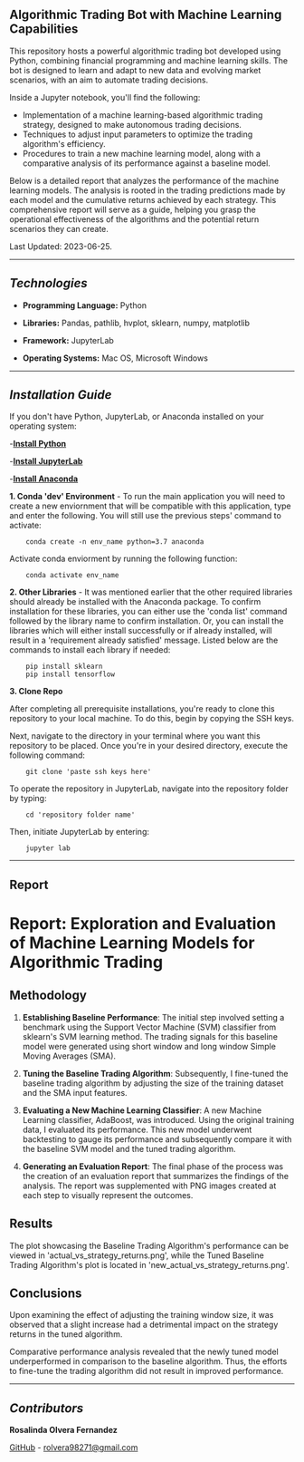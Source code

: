 ## Algorithmic Trading Bot with Machine Learning Capabilities

This repository hosts a powerful algorithmic trading bot developed using Python, combining financial programming and machine learning skills. The bot is designed to learn and adapt to new data and evolving market scenarios, with an aim to automate trading decisions.

Inside a Jupyter notebook, you'll find the following:

- Implementation of a machine learning-based algorithmic trading strategy, designed to make autonomous trading decisions.
- Techniques to adjust input parameters to optimize the trading algorithm's efficiency.
- Procedures to train a new machine learning model, along with a comparative analysis of its performance against a baseline model.

Below is a detailed report that analyzes the performance of the machine learning models. The analysis is rooted in the trading predictions made by each model and the cumulative returns achieved by each strategy. This comprehensive report will serve as a guide, helping you grasp the operational effectiveness of the algorithms and the potential return scenarios they can create.

Last Updated: 2023-06-25.


---

## *Technologies*

- **Programming Language:** Python
- **Libraries:** Pandas, pathlib, hvplot, sklearn, numpy, matplotlib

- **Framework:** JupyterLab
- **Operating Systems:** Mac OS, Microsoft Windows

---

## *Installation Guide*

If you don't have Python, JupyterLab, or Anaconda installed on your operating system:

-**[Install Python](https://www.python.org/downloads/)**

-**[Install JupyterLab](https://jupyter.org/install)**

-**[Install Anaconda](https://docs.anaconda.com/free/anaconda/install/index.html)**


**1. Conda 'dev' Environment** - To run the main application you will need to create a new enviornment that will be compatible with this application, type and enter the following. You will still use the previous steps' command to activate:

        conda create -n env_name python=3.7 anaconda

Activate conda enviorment by running the following function:

        conda activate env_name 

**2. Other Libraries** - It was mentioned earlier that the other required libraries should already be installed with the Anaconda package. To confirm installation for these libraries, you can either use the 'conda list' command followed by the library name to confirm installation. Or, you can install the libraries which will either install successfully or if already installed, will result in a 'requirement already satisfied' message. Listed below are the commands to install each library if needed:
        
        pip install sklearn
        pip install tensorflow


**3. Clone Repo**

After completing all prerequisite installations, you're ready to clone this repository to your local machine. To do this, begin by copying the SSH keys.

Next, navigate to the directory in your terminal where you want this repository to be placed. Once you're in your desired directory, execute the following command:

        git clone 'paste ssh keys here'

To operate the repository in JupyterLab, navigate into the repository folder by typing:

        cd 'repository folder name'

Then, initiate JupyterLab by entering:

        jupyter lab

___

## Report

# Report: Exploration and Evaluation of Machine Learning Models for Algorithmic Trading

## Methodology

1. **Establishing Baseline Performance**: The initial step involved setting a benchmark using the Support Vector Machine (SVM) classifier from sklearn's SVM learning method. The trading signals for this baseline model were generated using short window and long window Simple Moving Averages (SMA).

2. **Tuning the Baseline Trading Algorithm**: Subsequently, I fine-tuned the baseline trading algorithm by adjusting the size of the training dataset and the SMA input features. 

3. **Evaluating a New Machine Learning Classifier**: A new Machine Learning classifier, AdaBoost, was introduced. Using the original training data, I evaluated its performance. This new model underwent backtesting to gauge its performance and subsequently compare it with the baseline SVM model and the tuned trading algorithm.

4. **Generating an Evaluation Report**: The final phase of the process was the creation of an evaluation report that summarizes the findings of the analysis. The report was supplemented with PNG images created at each step to visually represent the outcomes.

## Results

The plot showcasing the Baseline Trading Algorithm's performance can be viewed in 'actual_vs_strategy_returns.png', while the Tuned Baseline Trading Algorithm's plot is located in 'new_actual_vs_strategy_returns.png'.

## Conclusions

Upon examining the effect of adjusting the training window size, it was observed that a slight increase had a detrimental impact on the strategy returns in the tuned algorithm.

Comparative performance analysis revealed that the newly tuned model underperformed in comparison to the baseline algorithm. Thus, the efforts to fine-tune the trading algorithm did not result in improved performance.

---

## *Contributors*

**Rosalinda Olvera Fernandez**

[GitHub](https://github.com/rolvera05) - rolvera98271@gmail.com

